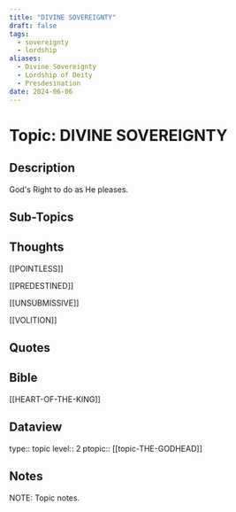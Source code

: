 ```yaml
---
title: "DIVINE SOVEREIGNTY"
draft: false
tags:
  - sovereignty
  - lordship
aliases:
  - Divine Sovereignty
  - Lordship of Deity
  - Presdesination
date: 2024-06-06
---
```

# Topic: DIVINE SOVEREIGNTY
## Description
God's Right to do as He pleases.

## Sub-Topics


## Thoughts
[[POINTLESS]]

[[PREDESTINED]]

[[UNSUBMISSIVE]]

[[VOLITION]]

## Quotes

## Bible
[[HEART-OF-THE-KING]]

## Dataview
type:: topic
level:: 2
ptopic:: [[topic-THE-GODHEAD]]

## Notes
NOTE: Topic notes.
